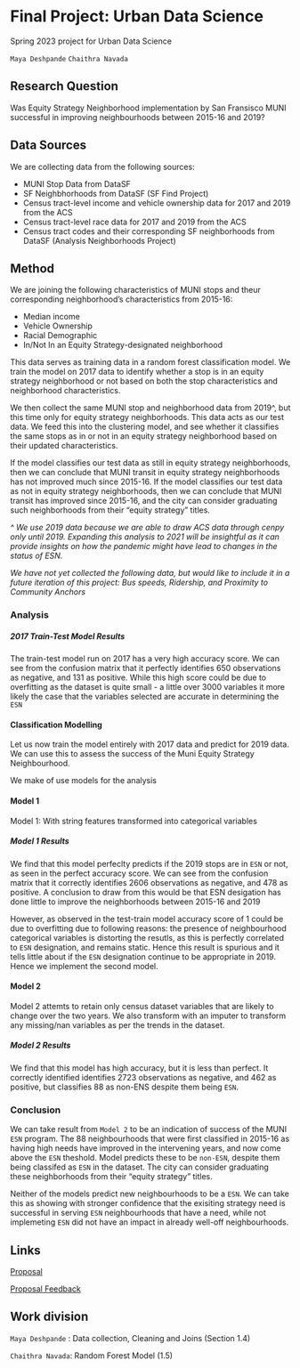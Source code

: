 # Final Project: Urban Data Science 
Spring 2023 project for Urban Data Science

`Maya Deshpande` 
`Chaithra Navada`

## Research Question
 
Was Equity Strategy Neighborhood implementation by San Fransisco MUNI successful in improving neighbourhoods between 2015-16 and 2019? 

## Data Sources

We are collecting data from the following sources:
- MUNI Stop Data from DataSF
- SF Neighbhorhoods from DataSF (SF Find Project)
- Census tract-level income and vehicle ownership data for 2017 and 2019 from the ACS
- Census tract-level race data for 2017 and 2019 from the ACS
- Census tract codes and their corresponding SF neighborhoods from DataSF (Analysis Neighborhoods Project)

## Method
 
We are joining the following characteristics of MUNI stops and theur corresponding neighborhood’s characteristics from 2015-16:
- Median income
- Vehicle Ownership
- Racial Demographic
- In/Not In an Equity Strategy-designated neighborhood

This data serves as training data in a random forest classification model. We train the model on 2017 data to identify whether a stop is in an equity strategy neighborhood or not based on both the stop characteristics and neighborhood characteristics.

We then collect the same MUNI stop and neighborhood data from 2019^, but this time only for equity strategy neighborhoods. This data acts as our test data. We feed this into the clustering model, and see whether it classifies the same stops as in or not in an equity strategy neighborhood based on their updated characteristics. 

If the model classifies our test data as still in equity strategy neighborhoods, then we can conclude that MUNI transit in equity strategy neighborhoods has not improved much since 2015-16. If the model classifies our test data as not in equity strategy neighborhoods, then we can conclude that MUNI transit has improved since 2015-16, and the city can consider graduating such neighborhoods from their “equity strategy” titles. 

_^ We use 2019 data because we are able to draw ACS data through cenpy only until 2019. Expanding this analysis to 2021 will be insightful as it can provide insights on how the pandemic might have lead to changes in the status of ESN._

_We have not yet collected the following data, but would like to include it in a future iteration of this project: Bus speeds, Ridership, and Proximity to Community Anchors_

### Analysis 
##### 2017 Train-Test Model Results
The train-test model run on 2017 has a very high accuracy score. We can see from the confusion matrix that it perfectly identifies 650 observations as negative, and 131 as positive. While this high score could be due to overfitting as the dataset is quite small - a little over 3000 variables it more likely the case that the variables selected are  accurate in determining the `ESN`

#### Classification Modelling

Let us now train the model entirely with 2017 data and predict for 2019 data. We can use this to assess the success of the Muni Equity Strategy Neighbourhood.

We make of use models for the analysis


#### Model 1
Model 1: With string features transformed into categorical variables

##### Model 1 Results
We find that this model perfeclty predicts if the 2019 stops are in `ESN` or not, as seen in the perfect accuracy score. We can see from the confusion matrix that it correctly identifies 2606 observations as negative, and 478 as positive. A conclusion to draw from this would be that ESN desigation has done little to improve the neighborhoods between 2015-16 and 2019

However, as observed in the test-train model accuracy score of 1 could be due to overfitting due to following reasons: the presence of neighbourhood categorical variables is distorting the resutls, as this is perfectly correlated to `ESN` designation, and remains static. Hence this result is spurious and it tells little about if the `ESN` designation continue to be appropriate in 2019. Hence we implement the second model. 


#### Model 2

Model 2 attemts to retain only census dataset variables that are likely to change over the two years. We also transform with an imputer to transform any missing/nan variables as per the trends in the dataset. 

##### Model 2 Results
We find that this model has high accuracy, but it is less than perfect. It correctly identified identifies 2723 observations as negative, and 462 as positive, but classifies 88 as non-ENS despite them being `ESN`. 

### Conclusion
We can take result from `Model 2`  to be an indication of success of the MUNI `ESN` program. The 88 neighbourhoods that were first classified in 2015-16 as having high needs have improved in the intervening years, and now come above the `ESN` theshold. Model predicts these to be `non-ESN`, despite them being classifed as `ESN` in the dataset. The city can consider graduating these neighborhoods from their “equity strategy” titles. 

Neither of the models predict new neighbourhoods to be a `ESN`. We can take this as showing with stronger confidence that the exisiting strategy need is successful in serving `ESN` neighbourhoods that have a need, while not implemeting `ESN` did not have an impact in already well-off neighbourhoods.  
 
 ## Links
[Proposal](https://docs.google.com/document/d/1ZZ_YyN8SOPXLoJtSHEAWqnRYS5ikKO_kZRPhvpu6JSQ/edit#heading=h.bl5su5ntdmg9) 
 
[Proposal Feedback](https://docs.google.com/document/d/1mxfoKShXbY5-FMnL5CRh5xEZgvYAAkdOayPjZA0Dfoc/edit)
 
 ## Work division

`Maya Deshpande` : Data collection, Cleaning and Joins (Section 1.4)

`Chaithra Navada`: Random Forest Model (1.5) 